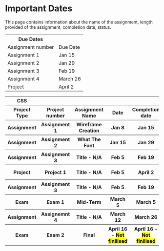 <h1>Important Dates</h1>
This page contains information about the name of the assignment, length provided of the assignment, completion date, status.

<table>
  <tr>
    <th>Due Dates</th>
  </tr>
  <tr>
    <td>Assignment number</td>
    <td>Due Date</td>
  </tr>
  <tr>
    <td>Assignment 1</td>
    <td>Jan 15</td>
  </tr>
  <tr>
    <td>Assignment 2</td>
    <td>Jan 29</td>
  </tr>
  <tr>
    <td>Assignment 3</td>
    <td>Feb 19</td>
  </tr>
  <tr>
    <td>Assignment 4</td>
    <td>March 26</td>
  </tr>
  <tr>
    <td>Project</td>
    <td>April 2</td>
  </tr>
</table>


<table>
  <tr>
    <th>CSS</th>
  </tr>
  <tr>
    <th>Project Type</th>
    <th>Project number</th>
    <th>Assignment Name</th>
    <th>Date</th>
    <th>Completion date</th>
    <th>Instructions</th>
    <th>Status</th>
    <th>Result</th>
  </tr>
  <tr>
    <th>Assignment</th>
    <th>Assignment 1</th>
    <th>Wireframe Creation</th>
    <th>Jan 8</th>
    <th>Jan 15</th>
    <th>
      <a href="https://remy-post.github.io/Education/CSS/Assignments/Assignment%201/Resources/Assignment%20One%20-%20%20Interface%20Design%20Using%20CSS.pdf" target="_blank">
        Instructions
      </a>
    </th>
    <th>Completed</th>
    <th>
      <a href="https://remy-post.github.io/Education/CSS/Assignments/Assignment%201/Wireframe.pdf" target="_blank">View</a>
    </th>
  </tr>
  <tr>
    <th>Assignment</th>
    <th>Assignment 2</th>
    <th>What The Font</th>
    <th>Jan 15</th>
    <th>Jan 29</th>
    <th>
      <a href="https://remy-post.github.io/Education/CSS/Assignments/Assignment%202/Resources/Assignment%202%20-%20%20Interface%20Design%202025.pdf" target="_blank">
        Instructions
      </a>
    </th>
    <th>Finished</th>
    <th>GUI link - N/A</th>
  </tr>
  <tr>
    <th>Assignment</th>
    <th>Assignment 3</th>
    <th>Title - N/A</th> 
    <th>Feb 5</th>
    <th>Feb 19</th>
    <th>Instructions - N/A</th>
    <th>Not Assigned</th>
    <th>GUI link - N/A</th>
  </tr>
  <tr>
    <th>Project</th>
    <th>Project 1</th>
    <th>Title - N/A</th>
    <th>Feb 5</th>
    <th>April 2</th>
    <th>Instructions - N/A</th>
    <th>Not Assigned</th>
    <th>GUI link - N/A</th>
  </tr>
  <tr>
    <th>Assignment</th>
    <th>Assignment 3</th>
    <th>Title - N/A</th>
    <th>Feb 5</th>
    <th>Feb 19</th>
    <th>Instructions - N/A</th>
    <th>Not Assigned</th>
    <th>GUI link - N/A</th>
  </tr>
  <tr>
    <th>Exam</th>
    <th>Exam 1</th>
    <th>Mid-Term</th>
    <th>March 5</th>
    <th>March 5</th>
    <th>Instructions - N/A</th>
    <th>Not Given</th>
    <th>GUI link - N/Applicable</th>
  </tr>
  <tr>
    <th>Assignment</th>
    <th>Assignemnt 4</th>
    <th>Title - N/A</th>
    <th>March 12</th>
    <th>March 26</th>
    <th>Instructions - N/A</th>
    <th>Not Assigned</th>
    <th>GUI link - N/A</th>
  </tr>
  <tr>
    <th>Exam</th>
    <th>Exam 2</th>
    <th>Final</th>
    <th>April 16 - <mark>Not finilised</mark></th>
    <th>April 16 - <mark>Not finilised</mark></th>
    <th>Instructions - N/A</th>
    <th>Not Given</th>
    <th>GUI link - N/Applicable</th>
  </tr>
</table>
